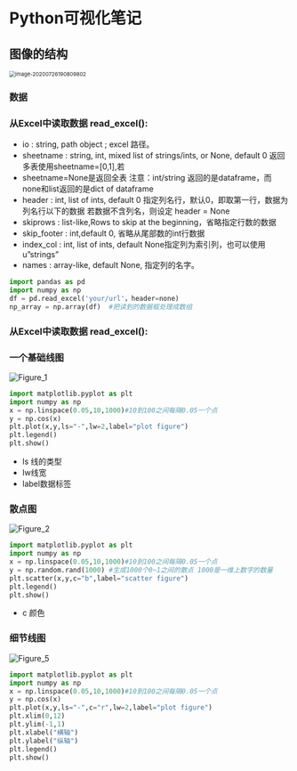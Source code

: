 # Python可视化笔记



## 图像的结构

<img src="C:\Users\cultivator\Desktop\matplotlib-master\image-20200726190809802.png" alt="image-20200726190809802" style="zoom: 67%;" />

### 数据

### 从Excel中读取数据 read_excel():



* io : string, path object ; excel 路径。
* sheetname : string, int, mixed list of strings/ints, or None, default 0 返回多表使用sheetname=[0,1],若
* sheetname=None是返回全表 注意：int/string 返回的是dataframe，而none和list返回的是dict of dataframe
* header : int, list of ints, default 0 指定列名行，默认0，即取第一行，数据为列名行以下的数据 若数据不含列名，则设定 header = None
* skiprows : list-like,Rows to skip at the beginning，省略指定行数的数据
* skip_footer : int,default 0, 省略从尾部数的int行数据
* index_col : int, list of ints, default None指定列为索引列，也可以使用u”strings”
* names : array-like, default None, 指定列的名字。

```  python
import pandas as pd
import numpy as np
df = pd.read_excel('your/url'，header=none)
np_array = np.array(df)  #把读到的数据框处理成数组

```

### 从Excel中读取数据 read_excel():

### 一个基础线图

![Figure_1](C:\Users\cultivator\Desktop\matplotlib-master\Figure_1.png)

```  python
import matplotlib.pyplot as plt
import numpy as np
x = np.linspace(0.05,10,1000)#10到100之间每隔0.05一个点
y = np.cos(x)
plt.plot(x,y,ls="-",lw=2,label="plot figure")
plt.legend()
plt.show()

```

* ls 线的类型
* lw线宽
* label数据标签

### 散点图

![Figure_2](C:\Users\cultivator\Desktop\matplotlib-master\Figure_2.png)




``` python
import matplotlib.pyplot as plt
import numpy as np
x = np.linspace(0.05,10,1000)#10到100之间每隔0.05一个点
y = np.random.rand(1000) #生成1000个0~1之间的散点 1000是一维上数字的数量
plt.scatter(x,y,c="b",label="scatter figure")
plt.legend()
plt.show()
```

* c 颜色

### 细节线图

![Figure_5](C:\Users\cultivator\Desktop\matplotlib-master\Figure_5.png)

``` python
import matplotlib.pyplot as plt
import numpy as np
x = np.linspace(0.05,10,1000)#10到100之间每隔0.05一个点
y = np.cos(x)
plt.plot(x,y,ls="-",c="r",lw=2,label="plot figure")
plt.xlim(0,12)
plt.ylim(-1,1)
plt.xlabel("横轴")
plt.ylabel("纵轴")
plt.legend()
plt.show()
```

